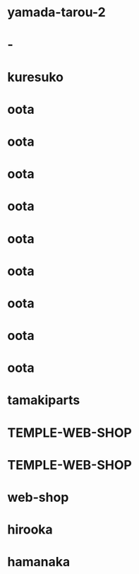 # yamada-tarou-2
# -
# kuresuko
# oota
# oota
# oota
# oota
# oota
# oota
# oota
# oota
# oota
# tamakiparts
# TEMPLE-WEB-SHOP
# TEMPLE-WEB-SHOP
# web-shop
# hirooka
# hamanaka
